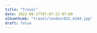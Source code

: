 ```yaml
---
title: "Travel"
date: 2022-08-17T07:07:22-07:00
albumthumb: "travel/london/DSC_6168.jpg"
draft: false
---
```


